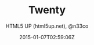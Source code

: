 ---
title: "Twenty"
github: https://github.com/CloudCannon/Twenty-Jekyll-Theme
demo: http://html5up.net/twenty
author: HTML5 UP (html5up.net), @n33co

ssg:
  - Jekyll
cms:
  - No Cms
date: 2015-01-07T02:59:06Z
github_branch: master
description: "Twenty Jekyll Theme - more themes available @ http://cloudcannon.com/jekyll_themes"
stale: true
---